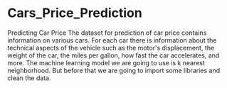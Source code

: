 # Cars_Price_Prediction
Predicting Car Price The dataset for prediction of car price contains information on various cars. For each car there is information about the technical aspects of the vehicle such as the motor's displacement, the weight of the car, the miles per gallon, how fast the car accelerates, and more.  The machine learning model we are going to use is k nearest neighborhood. But before that we are going to import some libraries and clean the data.
